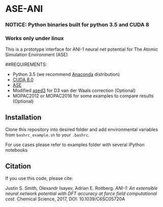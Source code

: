 # ASE-ANI

### NOTICE: Python binaries built for python 3.5 and CUDA 8
### Works only under linux 

This is a prototype interface for ANI-1 neural net potential for The Atomic Simulation Environment (ASE) 

##REQUIREMENTS:
* Python 3.5 (we recommend [Anaconda](https://www.continuum.io/downloads) distribution)
* [CUDA 8.0](https://developer.nvidia.com/cuda-downloads)
* [ASE](https://wiki.fysik.dtu.dk/ase/index.html)
* Modified [ased3](https://github.com/isayev/ased3) for D3 van der Waals correction (Optional) 
* MOPAC2012 or MOPAC2016 for some examples to compare results (Optional) 

## Installation
Clone this repository into desired folder and add environmental variables from `bashrc_example.sh` to your `.bashrc`. 

For use cases please refer to examples folder with several iPython notebooks

## Citation
If you use this code, please cite:

Justin S. Smith, Olexandr Isayev, Adrian E. Roitberg. *ANI-1: An extensible neural network potential with DFT accuracy at force field computational cost*. Chemical Science, 2017, DOI: 10.1039/C6SC05720A 

